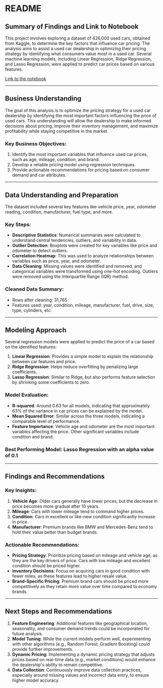 
# README

## Summary of Findings and Link to Notebook

This project involves exploring a dataset of 426,000 used cars, obtained from Kaggle, to determine the key factors that influence car pricing. The analysis aims to assist a used car dealership in optimizing their pricing strategy by identifying what consumers value most in a used car. Several machine learning models, including Linear Regression, Ridge Regression, and Lasso Regression, were applied to predict car prices based on various features.

[Link to the notebook](https://github.com/humbertoturpo/cars_used/blob/main/prompt_II_Humberto_Turpo.ipynb)

---

## Business Understanding

The goal of this analysis is to optimize the pricing strategy for a used car dealership by identifying the most important factors influencing the price of used cars. This understanding will allow the dealership to make informed decisions about pricing, improve their inventory management, and maximize profitability while staying competitive in the market.

### Key Business Objectives:

1. Identify the most important variables that influence used car prices, such as age, mileage, condition, and brand.
2. Develop a reliable pricing model using regression techniques.
3. Provide actionable recommendations for pricing based on consumer demand and car attributes.

---

## Data Understanding and Preparation

The dataset included several key features like vehicle price, year, odometer reading, condition, manufacturer, fuel type, and more. 

### Key Steps:
- **Descriptive Statistics**: Numerical summaries were calculated to understand central tendencies, outliers, and variability in data.
- **Outlier Detection**: Boxplots were created for key variables like price and odometer to detect outliers.
- **Correlation Heatmap**: This was used to analyze relationships between variables such as price, year, and odometer.
- **Data Cleaning**: Missing values were identified and removed, and categorical variables were transformed using one-hot encoding. Outliers were removed using the Interquartile Range (IQR) method.

### Cleaned Data Summary:
- Rows after cleaning: 31,765
- Features used: year, condition, mileage, manufacturer, fuel, drive, size, type, cylinders, etc.

---

## Modeling Approach

Several regression models were applied to predict the price of a car based on the identified features:

1. **Linear Regression**: Provides a simple model to explain the relationship between car features and price.
2. **Ridge Regression**: Helps reduce overfitting by penalizing large coefficients.
3. **Lasso Regression**: Similar to Ridge, but also performs feature selection by shrinking some coefficients to zero.

### Model Evaluation:
- **R-squared**: Around 0.63 for all models, indicating that approximately 63% of the variance in car prices can be explained by the model.
- **Mean Squared Error**: Similar across the three models, indicating a comparable level of performance.
- **Feature Importance**: Vehicle age and odometer are the most important variables affecting the price. Other significant variables include condition and brand.

### Best Performing Model: Lasso Regression with an alpha value of 0.1

---

## Findings and Recommendations

### Key Insights:
1. **Vehicle Age**: Older cars generally have lower prices, but the decrease in price becomes more gradual after 10 years.
2. **Mileage**: Cars with lower mileage tend to command higher prices.
3. **Condition**: Cars in excellent or like-new condition significantly increase in price.
4. **Manufacturer**: Premium brands like BMW and Mercedes-Benz tend to hold their value better than budget brands.

### Actionable Recommendations:
- **Pricing Strategy**: Prioritize pricing based on mileage and vehicle age, as they are the key drivers of price. Cars with low mileage and excellent condition should be priced higher.
- **Inventory Decisions**: Focus on acquiring cars in good condition with fewer miles, as these features lead to higher resale value.
- **Brand-Specific Pricing**: Premium brand cars should be priced more competitively as they retain more value over time compared to economy brands.

---

## Next Steps and Recommendations

1. **Feature Engineering**: Additional features like geographical location, seasonality, and consumer demand trends could be incorporated for future analysis.
2. **Model Tuning**: While the current models perform well, experimenting with other algorithms (e.g., Random Forest, Gradient Boosting) could provide further improvements.
3. **Dynamic Pricing**: Implementing a dynamic pricing strategy that adjusts prices based on real-time data (e.g., market conditions) would enhance the dealership's ability to remain competitive.
4. **Data Collection**: Continuously improve data collection practices, especially around missing values and incorrect data entry, to ensure higher model accuracy.
